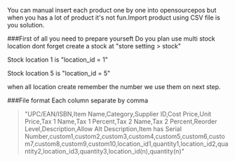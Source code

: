 You can manual insert each product one by one into opensourcepos but when you has a lot of product it's not fun.Import product using CSV file is you solution.

###First of all you  need to prepare yourseft
Do you plan use multi stock location dont forget create a stock at "store setting > stock" 


Stock location 1 is "location_id = 1"

Stock location 5 is "location_id = 5"

when  all location create remember the number we use them on next step.


###File format
Each column separate by comma
>"UPC/EAN/ISBN,Item Name,Category,Supplier ID,Cost Price,Unit Price,Tax 1 Name,Tax 1 Percent,Tax 2 Name,Tax 2 Percent,Reorder Level,Description,Allow Alt Description,Item has Serial Number,custom1,custom2,custom3,custom4,custom5,custom6,custom7,custom8,custom9,custom10,location_id1,quantity1,location_id2,quantity2,location_id3,quantity3,location_id(n),quantity(n)"